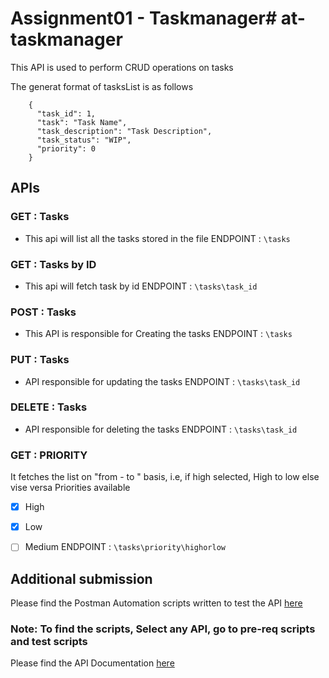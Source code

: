 # Assignment01 - Taskmanager# at-taskmanager

This API is used to perform CRUD operations on tasks

The generat format of tasksList is as follows 
```
    {
      "task_id": 1,
      "task": "Task Name",
      "task_description": "Task Description",
      "task_status": "WIP",
      "priority": 0
    }
```

## APIs

### GET : Tasks
- This api will list all the tasks stored in the file
  ENDPOINT : ``` \tasks ```

### GET : Tasks by ID
- This api will fetch task by id
  ENDPOINT : ``` \tasks\task_id ```

### POST : Tasks
- This API is responsible for Creating the tasks
  ENDPOINT : ``` \tasks ```

### PUT : Tasks
- API responsible for updating the tasks
  ENDPOINT : ``` \tasks\task_id ```

### DELETE : Tasks
- API responsible for deleting the tasks
  ENDPOINT : ``` \tasks\task_id ```

### GET : PRIORITY
It fetches the list on "from - to " basis, i.e, if high selected, High to low else vise versa
Priorities available 
- [x] High
- [x] Low
- [ ] Medium 
ENDPOINT : ``` \tasks\priority\highorlow ```


## Additional submission
Please find the Postman Automation scripts written to test the API [ here ](https://www.postman.com/kuvi41/workspace/airtribe/collection/16136793-3ff24ec9-6fd9-405b-b2cb-82cc7315f8d8?action=share&creator=16136793&active-environment=16136793-b2e7e951-ad46-4585-8e5b-b27ddc05e0bc)

### Note: To find the scripts, Select any API, go to pre-req scripts and test scripts

Please find the API Documentation [here](https://documenter.getpostman.com/view/16136793/2s9YJXZkNg)



